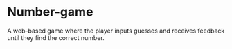 # Number-game
A web-based game where the player inputs guesses and receives feedback until they find the correct number.
